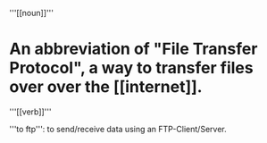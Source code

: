 '''[[noun]]'''

# An abbreviation of "File Transfer Protocol", a way to transfer files over over the [[internet]].

'''[[verb]]'''

'''to ftp''': to send/receive data using an FTP-Client/Server.
